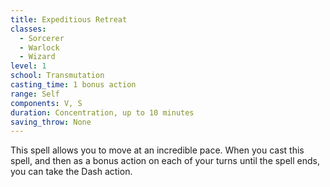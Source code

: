 ```yaml
---
title: Expeditious Retreat
classes:
  - Sorcerer
  - Warlock
  - Wizard
level: 1
school: Transmutation
casting_time: 1 bonus action
range: Self
components: V, S
duration: Concentration, up to 10 minutes
saving_throw: None
---
```


This spell allows you to move at an incredible pace. When you cast this spell, and then as a bonus action on each of your turns until the spell ends, you can take the Dash action.
